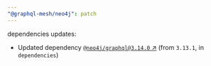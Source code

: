 ```yaml
---
"@graphql-mesh/neo4j": patch
---
```

dependencies updates:
  - Updated dependency [`@neo4j/graphql@3.14.0` ↗︎](https://www.npmjs.com/package/@neo4j/graphql/v/3.14.0) (from `3.13.1`, in `dependencies`)
